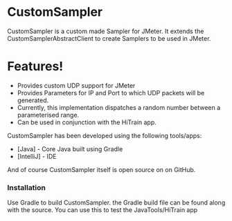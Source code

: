 # CustomSampler

CustomSampler is a custom made Sampler for JMeter.  It extends the CustomSamplerAbstractClient to create Samplers to be used in JMeter.

# Features!

  - Provides custom UDP support for JMeter
  - Provides Parameters for IP and Port to which UDP packets will be generated.
  - Currently, this implementation dispatches a random number between a parameterised range.
  - Can be used in conjunction with the HiTrain app.

CustomSampler has been developed using the following tools/apps:

* [Java] - Core Java built using Gradle
* [IntelliJ] - IDE

And of course CustomSampler itself is open source on on GitHub.

### Installation

Use Gradle to build CustomSampler.  the Gradle build file can be found along with the source.
You can use this to test the JavaTools/HiTrain app


